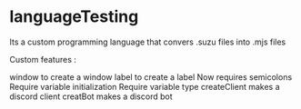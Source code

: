 # languageTesting

Its a custom programming language that convers .suzu files into .mjs files


Custom features :

window to create a window
label to create a label
Now requires semicolons
Require variable initialization
Require variable type
createClient makes a discord client
creatBot makes a discord bot
